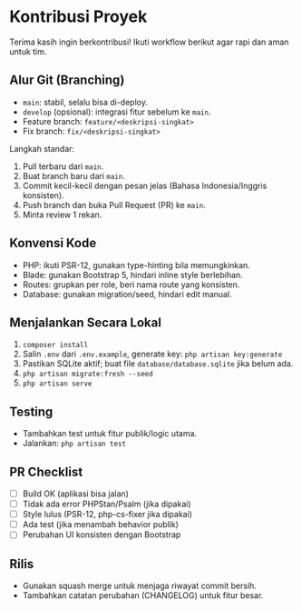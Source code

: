 # Kontribusi Proyek

Terima kasih ingin berkontribusi! Ikuti workflow berikut agar rapi dan aman untuk tim.

## Alur Git (Branching)
- `main`: stabil, selalu bisa di-deploy.
- `develop` (opsional): integrasi fitur sebelum ke `main`.
- Feature branch: `feature/<deskripsi-singkat>`
- Fix branch: `fix/<deskripsi-singkat>`

Langkah standar:
1. Pull terbaru dari `main`.
2. Buat branch baru dari `main`.
3. Commit kecil-kecil dengan pesan jelas (Bahasa Indonesia/Inggris konsisten).
4. Push branch dan buka Pull Request (PR) ke `main`.
5. Minta review 1 rekan.

## Konvensi Kode
- PHP: ikuti PSR-12, gunakan type-hinting bila memungkinkan.
- Blade: gunakan Bootstrap 5, hindari inline style berlebihan.
- Routes: grupkan per role, beri nama route yang konsisten.
- Database: gunakan migration/seed, hindari edit manual.

## Menjalankan Secara Lokal
1. `composer install`
2. Salin `.env` dari `.env.example`, generate key: `php artisan key:generate`
3. Pastikan SQLite aktif; buat file `database/database.sqlite` jika belum ada.
4. `php artisan migrate:fresh --seed`
5. `php artisan serve`

## Testing
- Tambahkan test untuk fitur publik/logic utama.
- Jalankan: `php artisan test`

## PR Checklist
- [ ] Build OK (aplikasi bisa jalan)
- [ ] Tidak ada error PHPStan/Psalm (jika dipakai)
- [ ] Style lulus (PSR-12, php-cs-fixer jika dipakai)
- [ ] Ada test (jika menambah behavior publik)
- [ ] Perubahan UI konsisten dengan Bootstrap

## Rilis
- Gunakan squash merge untuk menjaga riwayat commit bersih.
- Tambahkan catatan perubahan (CHANGELOG) untuk fitur besar.
